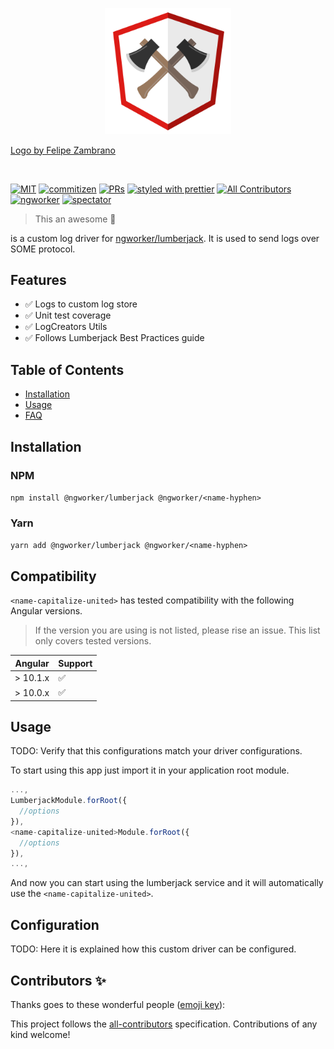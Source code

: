 <p align="center">
 <img width="40%" height="40%" src="./logo.svg">
</p>

[Logo by Felipe Zambrano](http://instagram.com/octopez)

<br />

[![MIT](https://img.shields.io/packagist/l/doctrine/orm.svg?style=flat-square)]()
[![commitizen](https://img.shields.io/badge/commitizen-friendly-brightgreen.svg?style=flat-square)]()
[![PRs](https://img.shields.io/badge/PRs-welcome-brightgreen.svg?style=flat-square)]()
[![styled with prettier](https://img.shields.io/badge/styled_with-prettier-ff69b4.svg?style=flat-square)](https://github.com/prettier/prettier)
[![All Contributors](https://img.shields.io/badge/all_contributors-0-orange.svg?style=flat-square)](#contributors-)
[![ngworker](https://img.shields.io/badge/ngworker-%40-red)](https://github.com/ngworker/)
[![spectator](https://img.shields.io/badge/tested%20with-spectator-2196F3.svg?style=flat-square)]()

> This an awesome <name-capitalize> 🚀

<name-capitalize> is a custom log driver for [ngworker/lumberjack](https://github.com/ngworker/lumberjack). It is used to send logs over SOME protocol.

## Features

- ✅ Logs to custom log store
- ✅ Unit test coverage
- ✅ LogCreators Utils
- ✅ Follows Lumberjack Best Practices guide

## Table of Contents

- [Installation](#installation)
- [Usage](#usage)
- [FAQ](#faq)

## Installation

### NPM

`npm install @ngworker/lumberjack @ngworker/<name-hyphen>`

### Yarn

`yarn add @ngworker/lumberjack @ngworker/<name-hyphen>`

## Compatibility

`<name-capitalize-united>` has tested compatibility with the following Angular versions.

> If the version you are using is not listed, please rise an issue. This list only covers tested versions.

| Angular  | Support |
| -------- | ------- |
| > 10.1.x | ✅      |
| > 10.0.x | ✅      |

## Usage

TODO: Verify that this configurations match your driver configurations.

To start using this app just import it in your application root module.

```typescript
...,
LumberjackModule.forRoot({
  //options
}),
<name-capitalize-united>Module.forRoot({
  //options
}),
...,
```

And now you can start using the lumberjack service and it will automatically use the `<name-capitalize-united>`.

## Configuration

TODO: Here it is explained how this custom driver can be configured.

## Contributors ✨

Thanks goes to these wonderful people ([emoji key](https://allcontributors.org/docs/en/emoji-key)):

<!-- ALL-CONTRIBUTORS-LIST:START - Do not remove or modify this section -->
<!-- prettier-ignore-start -->
<!-- markdownlint-disable -->
<!-- markdownlint-enable -->
<!-- prettier-ignore-end -->

<!-- ALL-CONTRIBUTORS-LIST:END -->

This project follows the [all-contributors](https://github.com/all-contributors/all-contributors) specification. Contributions of any kind welcome!
